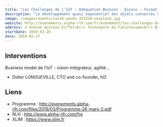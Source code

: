 ```yaml
---
title: "Les Challenges de l'IoT : Adéquation Besoins - Enjeux - Formations"
description: "Le développement quasi exponentiel des objets connectés entraîne de nombreux challenges en terme de technologies hardware et software, de business model ou encore d'usage de la donnée. Cette journée permettra de mettre en valeur les compétences autour de Poitiers et en Nouvelle-Aquitaine pour une vision 360° de l'IoT en 2019."
image: /images/events/caleb-woods-353319-unsplash.jpg
website: http://evenements.alpha-rlh.com/fr/evenement/les-challenges-de-l-iot-adequation-besoins-enjeux-formations
address: 2 Avenue Gustave Eiffel<br/> Technopole du Futuroscope<br/> Bâtiment IFMI<br/> 86360 Chasseneuil-du-Poitou<br/> France
startDate: 2019-03-26
date: 2019-02-27
---
```


## Interventions

Business model de l'IoT - vision intégrateur, agilité...

- Didier LONGUEVILLE, CTO and co-founder, hl2

## Liens

- Programme : http://evenements.alpha-rlh.com/files/2019/03/Programme-26-mars-2.pdf
- RLH : http://www.alpha-rlh.com/fre
- XLIM : https://www.xlim.fr
